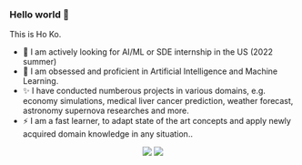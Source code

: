 ### Hello world 👋

This is Ho Ko.
- 👀 I am actively looking for AI/ML or SDE internship in the US (2022 summer)
- 🤖 I am obsessed and proficient in Artificial Intelligence and Machine Learning.
- ✨ I have conducted numberous projects in various domains, e.g. economy simulations, medical liver cancer prediction, weather forecast, astronomy supernova researches and more.
- ⚡ I am a fast learner, to adapt state of the art concepts and apply newly acquired domain knowledge in any situation..

<p align="center">

<img src="https://github-readme-stats.vercel.app/api/?username=woodyhoko&count_private=true&theme=tokyonight&showicons=true" />
<img src="https://github-readme-stats.vercel.app/api/top-langs/?username=woodyhoko&langs_count=5&theme=tokyonight" />

</p>
